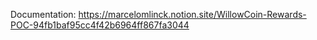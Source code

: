 Documentation: https://marcelomlinck.notion.site/WillowCoin-Rewards-POC-94fb1baf95cc4f42b6964ff867fa3044